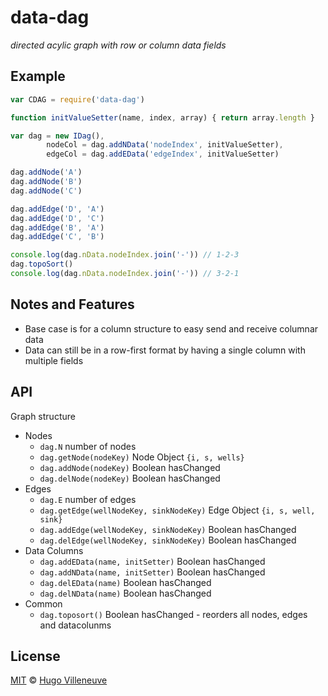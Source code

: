 <!-- markdownlint-disable MD004 MD007 MD010 MD012 MD041 MD022 MD024 MD032 MD036 -->

# data-dag

*directed acylic graph with row or column data fields*

## Example

```javascript
var CDAG = require('data-dag')

function initValueSetter(name, index, array) { return array.length }

var dag = new IDag(),
		nodeCol = dag.addNData('nodeIndex', initValueSetter),
		edgeCol = dag.addEData('edgeIndex', initValueSetter)

dag.addNode('A')
dag.addNode('B')
dag.addNode('C')

dag.addEdge('D', 'A')
dag.addEdge('D', 'C')
dag.addEdge('B', 'A')
dag.addEdge('C', 'B')

console.log(dag.nData.nodeIndex.join('-')) // 1-2-3
dag.topoSort()
console.log(dag.nData.nodeIndex.join('-')) // 3-2-1
```

## Notes and Features

* Base case is for a column structure to easy send and receive columnar data
* Data can still be in a row-first format by having a single column with multiple fields


## API

Graph structure

* Nodes
  * `dag.N` number of nodes
  * `dag.getNode(nodeKey)` Node Object `{i, s, wells}`
  * `dag.addNode(nodeKey)` Boolean hasChanged
  * `dag.delNode(nodeKey)` Boolean hasChanged
* Edges
  * `dag.E` number of edges
  * `dag.getEdge(wellNodeKey, sinkNodeKey)` Edge Object `{i, s, well, sink}`
  * `dag.addEdge(wellNodeKey, sinkNodeKey)` Boolean hasChanged
  * `dag.delEdge(wellNodeKey, sinkNodeKey)` Boolean hasChanged
* Data Columns
  * `dag.addEData(name, initSetter)` Boolean hasChanged
  * `dag.addNData(name, initSetter)` Boolean hasChanged
  * `dag.delEData(name)` Boolean hasChanged
  * `dag.delNData(name)` Boolean hasChanged
* Common
  * `dag.toposort()` Boolean hasChanged - reorders all nodes, edges and datacolunms

## License

[MIT](http://www.opensource.org/licenses/MIT) © [Hugo Villeneuve](https://github.com/hville)
